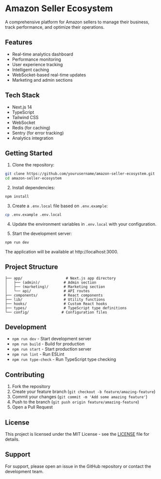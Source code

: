 # Amazon Seller Ecosystem

A comprehensive platform for Amazon sellers to manage their business, track performance, and optimize their operations.

## Features

- Real-time analytics dashboard
- Performance monitoring
- User experience tracking
- Intelligent caching
- WebSocket-based real-time updates
- Marketing and admin sections

## Tech Stack

- Next.js 14
- TypeScript
- Tailwind CSS
- WebSocket
- Redis (for caching)
- Sentry (for error tracking)
- Analytics integration

## Getting Started

1. Clone the repository:
```bash
git clone https://github.com/yourusername/amazon-seller-ecosystem.git
cd amazon-seller-ecosystem
```

2. Install dependencies:
```bash
npm install
```

3. Create a `.env.local` file based on `.env.example`:
```bash
cp .env.example .env.local
```

4. Update the environment variables in `.env.local` with your configuration.

5. Start the development server:
```bash
npm run dev
```

The application will be available at http://localhost:3000.

## Project Structure

```
├── app/                    # Next.js app directory
│   ├── (admin)/           # Admin section
│   ├── (marketing)/       # Marketing section
│   └── api/               # API routes
├── components/            # React components
├── lib/                   # Utility functions
├── hooks/                 # Custom React hooks
├── types/                 # TypeScript type definitions
└── config/               # Configuration files
```

## Development

- `npm run dev` - Start development server
- `npm run build` - Build for production
- `npm run start` - Start production server
- `npm run lint` - Run ESLint
- `npm run type-check` - Run TypeScript type checking

## Contributing

1. Fork the repository
2. Create your feature branch (`git checkout -b feature/amazing-feature`)
3. Commit your changes (`git commit -m 'Add some amazing feature'`)
4. Push to the branch (`git push origin feature/amazing-feature`)
5. Open a Pull Request

## License

This project is licensed under the MIT License - see the [LICENSE](LICENSE) file for details.

## Support

For support, please open an issue in the GitHub repository or contact the development team.
